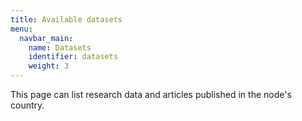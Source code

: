 ```yaml
---
title: Available datasets
menu:
  navbar_main:
    name: Datasets
    identifier: datasets
    weight: 3
---
```


This page can list research data and articles published in the node's country.
